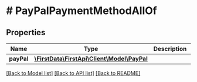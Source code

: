 # # PayPalPaymentMethodAllOf

## Properties

Name | Type | Description | Notes
------------ | ------------- | ------------- | -------------
**payPal** | [**\FirstData\FirstApi\Client\Model\PayPal**](PayPal.md) |  | 

[[Back to Model list]](../../README.md#documentation-for-models) [[Back to API list]](../../README.md#documentation-for-api-endpoints) [[Back to README]](../../README.md)


